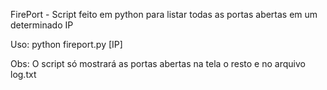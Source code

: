 FirePort - Script feito em python para listar todas as portas abertas em um determinado IP

Uso: python fireport.py [IP]

Obs: O script só mostrará as portas abertas na tela o resto e no arquivo log.txt
